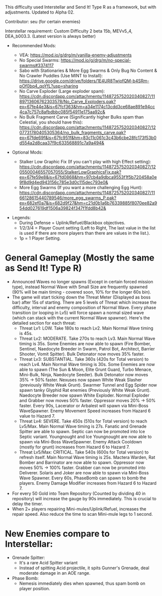 This difficulty used Interstellar and Send It! Type R as a framework, but with adjustments. Updated to Alpha 02.

Contributor: seu (for certain enemies)

Interstellar requirement: Custom Difficulty 2 beta 15b, MEVv5_4, DEA_b003.3. (Latest version is always better)

- Recommended Mods: 
  + VEA: https://mod.io/g/drg/m/vanilla-enemy-adjustments
  + No Special Swarms: https://mod.io/g/drg/m/no-special-swarms#3374117
  + Sabo with Stationaries & More Egg Swarms & Only Bug No Content & No Crawler Puddles (Use MINT to Install): https://drive.google.com/drive/folders/1E4UR8TwjofQM-b4SRm-pOf0bq4_qoYfL?usp=sharing
  + No Carve Exploder (Large exploder spam): https://cdn.discordapp.com/attachments/1148725752020340827/1189713606762303578/No_Carve_Exploders.pak?ex=67fe44e3&is=67fcf363&hm=a34e1174c13cdd3ce68ae891e94cc4ca7c757c8afbdbbc085f54911e175aa92c&
  + No Bulk Fragment Carve (Significantly higher Bulks spam than Celestial, you should have this): https://cdn.discordapp.com/attachments/1148725752020340827/1207731780405305364/no_bulk_fragments_carve.pak?ex=67fde69f&is=67fc951f&hm=83c11c061c3c43b6cbe28fc173f53b0d554a2d8caa37f9c633568891c7a9a494&

- Optional Mods:
  + Stalker Low Graphic Fix (If you can't play with high Effect setting): https://cdn.discordapp.com/attachments/1148725752020340827/1205500046557057055/StalkerLowGraphicsFix.pak?ex=67fe59e8&is=67fd0868&hm=97cb4a9dbca9553f1f5b720458a0e9f8d9d4ed943156c785e3d0c115dec793e0&
  + More Egg Swarms (If you want a more challenging Egg Hunt): https://cdn.discordapp.com/attachments/1148725752020340827/1166128615440789546/more_egg_swarms_P.pak?ex=682ef0a7&is=682d9f27&hm=c21d0b1a6b76339885f8070ee82a954dd027619df1506a39824f347f1fdd8b42&

* Legends: 
  + During Defense = Uplink/Refuel/Blackbox objectives.
  + 1/2/3/4 = Player Count setting (Left to Right, The last value in the list is used if there are more players than there are values in the list.).
  + 1p = 1 Player Setting.

# General Gameplay (Mostly the same as Send It! Type R)
- Announced Waves no longer spawns (Except in certain forced mission type), instead Normal Wave with Small Size are frequently spawned (90% will be main timing - covered soon, 10% for the longer 60s bin).
- The game will start ticking down the Threat Meter (Displayed as boss bar) after 15s of starting. There are 5 levels of Threat which increase the difficulty, interval and enemy composition of Normal Wave. Every phase transition (or looping in Lv5) will force spawn a normal sized wave (which can stack with the current Normal Wave spawner). Here's the detailed section for each threat:
  + Threat Lv1: LOW. Take 180s to reach Lv2. Main Normal Wave timing is 45s.
  + Threat Lv2: MODERATE. Take 270s to reach Lv3. Main Normal Wave timing is 35s. Some Enemies are now able to spawn (Fire Bomber, Sentinel, Naedocyte Breeder in Swarm, Patrol Bot, Architect, Barrier Shooter, Vomit Spitter). Bulk Detonator now moves 35% faster.
  + Threat Lv3: SUBSTANTIAL. Take 360s (420s for Total version) to reach Lv4. Main Normal Wave timing is 30s. Some Enemies are now able to spawn (The Sun & Moon, Elite Grunt Guard, Turbo Menace, Mini-Bulk, Ninja, Naedocyte Seeder). Bulk Detonator now moves 35% -> 50% faster. Nexuses now spawn White Weak Slasher (previously White Weak Grunt). Swarmer Tunnel and Egg Spider now spawn tanky Glyphid Rat enemies (Previously White Weak Grunt). Naedocyte Breeder now spawn White Exploder. Normal Exploder and Grabber now moves 50% faster. Oppressor moves 20% -> 50% faster. Every 90s, Lacerator or Arbalest will spawn via Mini-Boss WaveSpawner. Enemy Movement Speed increases from Hazard 6 value to Hazard 7.
  + Threat Lv4: SEVERE. Take 450s (510s for Total version) to reach Lv5/Max. Main Normal Wave timing is 27s. Fanatic and Grenade Spitter are able to spawn. Septic can now be promoted into Ice Septic variant. Youngnought and Ice Youngnought are now able to spawn via Mini-Boss WaveSpawner. Enemy Attack Cooldown (mostly for grunt) increases from Hazard 6 to Hazard 7.
  + Threat Lv5/Max: CRITICAL. Take 540s (600s for Total version) to refresh itself. Main Normal Wave timing is 25s. Mactera Warden, Rat Bomber and Barrinator are now able to spawn. Oppressor now moves 50% -> 100% faster. Grabber can now be promoted into Deliverer. Solaris and Joker are now able to spawn via Mini-Boss Wave Spawner. Every 60s, PhaseBomb can spawn to bomb the players. Enemy Damage Modifier increases from Hazard 6 to Hazard 7.
- For every 50 Gold into Team Repository (Counted by dividing 40 in repository) will increase the gauge by 90s immediately. This is crucial to delay the timer.
- When 2+ players repairing Mini-mules/Uplink/Refuel, increases the repair speed. Also reduce the time to scan Mini-mule legs to 1 second.
# New Enemies compare to Interstellar:
- Grenade Spitter: 
  + It's a rare Acid Spitter variant
  + Instead of spitting Acid projectile, it spits Gunner's Grenade, deal moderate damage in an AOE range.
- Phase Bomb: 
  + Nemesis immediately dies when spawned, thus spam bomb on player position.
